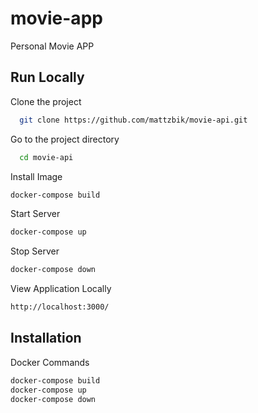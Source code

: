 # movie-app

Personal Movie APP

## Run Locally

Clone the project

```bash
  git clone https://github.com/mattzbik/movie-api.git
```

Go to the project directory

```bash
  cd movie-api
```

Install Image

```bash
docker-compose build
```

Start Server

```bash
docker-compose up
```

Stop Server

```bash
docker-compose down
```

View Application Locally

```bash
http://localhost:3000/
```

## Installation

Docker Commands

```bash
docker-compose build
docker-compose up
docker-compose down
```
